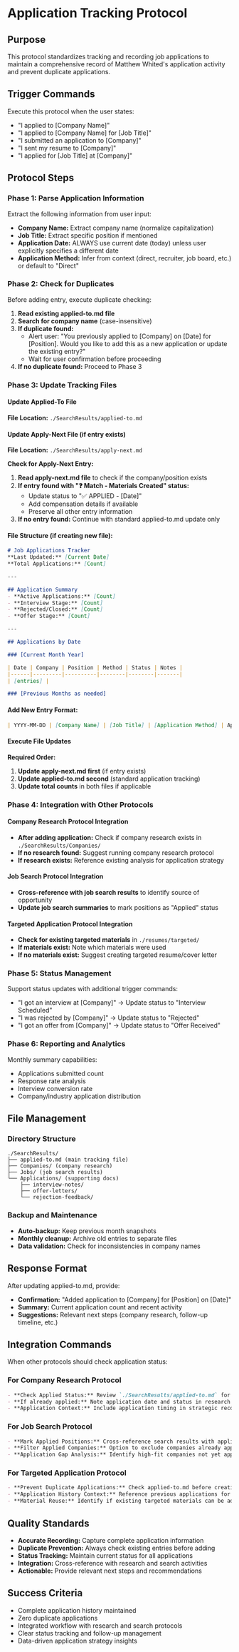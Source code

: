 # Application Tracking Protocol

## Purpose
This protocol standardizes tracking and recording job applications to maintain a comprehensive record of Matthew Whited's application activity and prevent duplicate applications.

## Trigger Commands
Execute this protocol when the user states:
- "I applied to [Company Name]"
- "I applied to [Company Name] for [Job Title]"
- "I submitted an application to [Company]"
- "I sent my resume to [Company]"
- "I applied for [Job Title] at [Company]"

## Protocol Steps

### Phase 1: Parse Application Information
Extract the following information from user input:
- **Company Name:** Extract company name (normalize capitalization)
- **Job Title:** Extract specific position if mentioned
- **Application Date:** ALWAYS use current date (today) unless user explicitly specifies a different date
- **Application Method:** Infer from context (direct, recruiter, job board, etc.) or default to "Direct"

### Phase 2: Check for Duplicates
Before adding entry, execute duplicate checking:

1. **Read existing applied-to.md file**
2. **Search for company name** (case-insensitive)
3. **If duplicate found:**
   - Alert user: "You previously applied to [Company] on [Date] for [Position]. Would you like to add this as a new application or update the existing entry?"
   - Wait for user confirmation before proceeding
4. **If no duplicate found:** Proceed to Phase 3

### Phase 3: Update Tracking Files

#### Update Applied-To File
**File Location:** `./SearchResults/applied-to.md`

#### Update Apply-Next File (if entry exists)
**File Location:** `./SearchResults/apply-next.md`

**Check for Apply-Next Entry:**
1. **Read apply-next.md file** to check if the company/position exists
2. **If entry found with "❓ Match - Materials Created" status:**
   - Update status to "✅ APPLIED - [Date]"
   - Add compensation details if available
   - Preserve all other entry information
3. **If no entry found:** Continue with standard applied-to.md update only

#### File Structure (if creating new file):
```markdown
# Job Applications Tracker
**Last Updated:** [Current Date]  
**Total Applications:** [Count]

---

## Application Summary
- **Active Applications:** [Count]
- **Interview Stage:** [Count]  
- **Rejected/Closed:** [Count]
- **Offer Stage:** [Count]

---

## Applications by Date

### [Current Month Year]

| Date | Company | Position | Method | Status | Notes |
|------|---------|----------|--------|--------|-------|
| [entries] |

### [Previous Months as needed]
```

#### Add New Entry Format:
```markdown
| YYYY-MM-DD | [Company Name] | [Job Title] | [Application Method] | Applied | [Additional notes] |
```

#### Execute File Updates
**Required Order:**
1. **Update apply-next.md first** (if entry exists)
2. **Update applied-to.md second** (standard application tracking)
3. **Update total counts** in both files if applicable

### Phase 4: Integration with Other Protocols

#### Company Research Protocol Integration
- **After adding application:** Check if company research exists in `./SearchResults/Companies/`
- **If no research found:** Suggest running company research protocol
- **If research exists:** Reference existing analysis for application strategy

#### Job Search Protocol Integration
- **Cross-reference with job search results** to identify source of opportunity
- **Update job search summaries** to mark positions as "Applied" status

#### Targeted Application Protocol Integration
- **Check for existing targeted materials** in `./resumes/targeted/`
- **If materials exist:** Note which materials were used
- **If no materials exist:** Suggest creating targeted resume/cover letter

### Phase 5: Status Management
Support status updates with additional trigger commands:
- "I got an interview at [Company]" → Update status to "Interview Scheduled"
- "I was rejected by [Company]" → Update status to "Rejected"  
- "I got an offer from [Company]" → Update status to "Offer Received"

### Phase 6: Reporting and Analytics
Monthly summary capabilities:
- Applications submitted count
- Response rate analysis
- Interview conversion rate
- Company/industry application distribution

## File Management

### Directory Structure
```
./SearchResults/
├── applied-to.md (main tracking file)
├── Companies/ (company research)
├── Jobs/ (job search results)
└── Applications/ (supporting docs)
    ├── interview-notes/
    ├── offer-letters/
    └── rejection-feedback/
```

### Backup and Maintenance
- **Auto-backup:** Keep previous month snapshots
- **Monthly cleanup:** Archive old entries to separate files
- **Data validation:** Check for inconsistencies in company names

## Response Format
After updating applied-to.md, provide:
- **Confirmation:** "Added application to [Company] for [Position] on [Date]"
- **Summary:** Current application count and recent activity
- **Suggestions:** Relevant next steps (company research, follow-up timeline, etc.)

## Integration Commands
When other protocols should check application status:

### For Company Research Protocol
```markdown
- **Check Applied Status:** Review `./SearchResults/applied-to.md` for existing applications
- **If already applied:** Note application date and status in research report
- **Application Context:** Include application timing in strategic recommendations
```

### For Job Search Protocol  
```markdown
- **Mark Applied Positions:** Cross-reference search results with applied-to.md
- **Filter Applied Companies:** Option to exclude companies already applied to
- **Application Gap Analysis:** Identify high-fit companies not yet applied to
```

### For Targeted Application Protocol
```markdown
- **Prevent Duplicate Applications:** Check applied-to.md before creating materials
- **Application History Context:** Reference previous applications for positioning strategy
- **Material Reuse:** Identify if existing targeted materials can be adapted
```

## Quality Standards
- **Accurate Recording:** Capture complete application information
- **Duplicate Prevention:** Always check existing entries before adding
- **Status Tracking:** Maintain current status for all applications
- **Integration:** Cross-reference with research and search activities
- **Actionable:** Provide relevant next steps and recommendations

## Success Criteria
- Complete application history maintained
- Zero duplicate applications
- Integrated workflow with research and search protocols
- Clear status tracking and follow-up management
- Data-driven application strategy insights